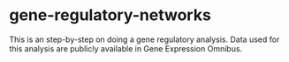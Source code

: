 # gene-regulatory-networks

This is an step-by-step on doing a gene regulatory analysis. Data used for this analysis are publicly available in Gene Expression Omnibus.